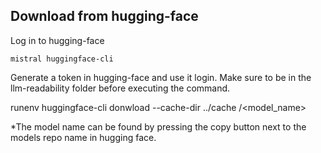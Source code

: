 
## Download from hugging-face

Log in to hugging-face 

``` mistral huggingface-cli ```

Generate a token in hugging-face and use it login. Make sure to be in the llm-readability folder before executing the command.

runenv huggingface-cli donwload --cache-dir ../cache /<model_name>

*The model name can be found by pressing the copy button next to the models repo name in hugging face. 
